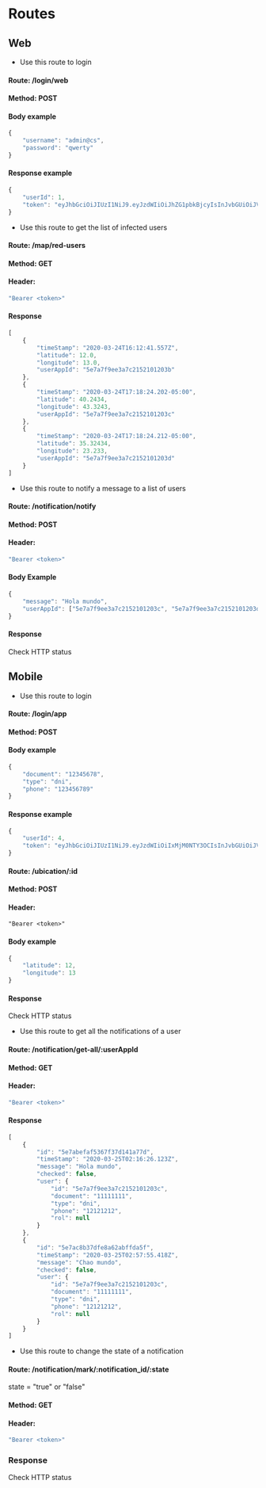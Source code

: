 # Routes

## Web

* Use this route to login

#### Route: /login/web
#### Method: POST
#### Body example
```js
{
	"username": "admin@cs",
	"password": "qwerty"
}
```
#### Response example
```js
{
    "userId": 1,
    "token": "eyJhbGciOiJIUzI1NiJ9.eyJzdWIiOiJhZG1pbkBjcyIsInJvbGUiOiJVU0VSX1dFQiIsImlzcyI6Imh0dHA6Ly9kZXZnbGFuLmNvbSIsImlhdCI6MTU4NTA1MjU2MCwiZXhwIjoxNTg1MDcwNTYwfQ.gTJ2ovcGXKTjTQxBjZC7mVttBeQ4u4roEQKdRsyKYvk"
}
```

* Use this route to get the list of infected users

#### Route: /map/red-users
#### Method: GET
#### Header:
```js
"Bearer <token>"
```

#### Response
```js
[
    {
        "timeStamp": "2020-03-24T16:12:41.557Z",
        "latitude": 12.0,
        "longitude": 13.0,
        "userAppId": "5e7a7f9ee3a7c2152101203b"
    },
    {
        "timeStamp": "2020-03-24T17:18:24.202-05:00",
        "latitude": 40.2434,
        "longitude": 43.3243,
        "userAppId": "5e7a7f9ee3a7c2152101203c"
    },
    {
        "timeStamp": "2020-03-24T17:18:24.212-05:00",
        "latitude": 35.32434,
        "longitude": 23.233,
        "userAppId": "5e7a7f9ee3a7c2152101203d"
    }
]
```

* Use this route to notify a message to a list of users

#### Route: /notification/notify
#### Method: POST
#### Header:
```js
"Bearer <token>"
```

#### Body Example
```js
{
	"message": "Hola mundo",
	"userAppId": ["5e7a7f9ee3a7c2152101203c", "5e7a7f9ee3a7c2152101203d"]
}
```

#### Response
Check HTTP status




## Mobile

* Use this route to login

#### Route: /login/app
#### Method: POST
#### Body example
```js
{
	"document": "12345678",
	"type": "dni",
	"phone": "123456789"
}
```
#### Response example
```js
{
    "userId": 4,
    "token": "eyJhbGciOiJIUzI1NiJ9.eyJzdWIiOiIxMjM0NTY3OCIsInJvbGUiOiJVU0VSX0FQUCIsImlzcyI6Imh0dHA6Ly9kZXZnbGFuLmNvbSIsImlhdCI6MTU4NTA1NTU2NCwiZXhwIjoxNTg1MDczNTY0fQ.KSs0z2HlA-4S4tgnhHQh-9t7qdOgraKOOqovuyNV_go"
}
```

#### Route: /ubication/:id
#### Method: POST
#### Header:
```
"Bearer <token>"
```
#### Body example
```js
{
	"latitude": 12,
	"longitude": 13
}
```
#### Response

Check HTTP status


* Use this route to get all the notifications of a user

#### Route: /notification/get-all/:userAppId
#### Method: GET
#### Header:
```js
"Bearer <token>"
```

#### Response
```js
[
    {
        "id": "5e7abefaf5367f37d141a77d",
        "timeStamp": "2020-03-25T02:16:26.123Z",
        "message": "Hola mundo",
        "checked": false,
        "user": {
            "id": "5e7a7f9ee3a7c2152101203c",
            "document": "11111111",
            "type": "dni",
            "phone": "12121212",
            "rol": null
        }
    },
    {
        "id": "5e7ac8b37dfe8a62abffda5f",
        "timeStamp": "2020-03-25T02:57:55.418Z",
        "message": "Chao mundo",
        "checked": false,
        "user": {
            "id": "5e7a7f9ee3a7c2152101203c",
            "document": "11111111",
            "type": "dni",
            "phone": "12121212",
            "rol": null
        }
    }
]
```

* Use this route to change the state of a notification

#### Route: /notification/mark/:notification_id/:state
state = "true" or "false"
#### Method: GET
#### Header:
```js
"Bearer <token>"
```

### Response
Check HTTP status
